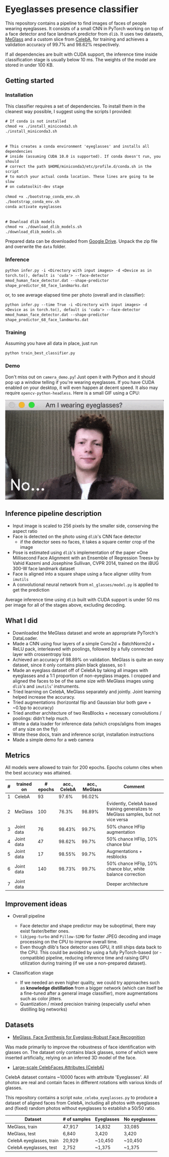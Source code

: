 # Eyeglasses presence classifier

This repository contains a pipeline to find images of faces of people wearing eyeglasses. It consists of a small CNN in PyTorch working on top of a face detector and face landmark predictor from `dlib`. It uses two datasets, [MeGlass](https://github.com/cleardusk/MeGlass) and a custom slice from [CelebA](http://mmlab.ie.cuhk.edu.hk/projects/CelebA.html), for training and achieves a validation accuracy of 99.7% and 98.62% respectively.

If all dependencies are built with CUDA support, the inference time inside classification stage is usually below 10 ms. The weights of the model are stored in under 100 KB.

## Getting started

### Installation

This classifier requires a set of dependencies. To install them in the cleanest way possible, I suggest using the scripts I provided:
```
# If conda is not installed
chmod +x ./install_miniconda3.sh
./install_miniconda3.sh


# This creates a conda environment 'eyeglasses' and installs all dependencies
# inside (assuming CUDA 10.0 is supported). If conda doesn't run, you should
# correct the path $HOME/miniconda3/etc/profile.d/conda.sh in the script
# to match your actual conda location. These lines are going to be slow
# on cudatoolkit-dev stage

chmod +x ./bootstrap_conda_env.sh
./bootstrap_conda_env.sh
conda activate eyeglasses


# Download dlib models
chmod +x ./download_dlib_models.sh
./download_dlib_models.sh
```

Prepared data can be downloaded from [Google Drive](https://drive.google.com/file/d/1wng_UnUZznxiSDF5xzq-dbiE3G8-ap8c/view?usp=sharing). Unpack the zip file and overwrite the `data` folder. 

### Inference

```
python infer.py -i <Directory with input images> -d <Device as in torch.to(), default is 'cuda'> --face-detector mmod_human_face_detector.dat --shape-predictor shape_predictor_68_face_landmarks.dat
```
or, to see average elapsed time per photo (overall and in classifier):
```
python infer.py --time True -i <Directory with input images> -d <Device as in torch.to(), default is 'cuda'> --face-detector mmod_human_face_detector.dat --shape-predictor shape_predictor_68_face_landmarks.dat
```

### Training

Assuming you have all data in place, just run
```
python train_best_classifier.py
```

### Demo

Don't miss out on `camera_demo.py`! Just open it with Python and it should pop up a window telling if you're wearing eyeglasses. If you have CUDA enabled on your desktop, it will even happen at decent speed. It also may require `opencv-python-headless`. Here is a small GIF using a CPU:

![Classification demo](camera_demo.gif)

## Inference pipeline description

- Input image is scaled to 256 pixels by the smaller side, conserving the aspect ratio
- Face is detected on the photo using `dlib`'s CNN face detector
  - if the detector sees no faces, it takes a square center crop of the image
- Pose is estimated using `dlib`'s implementation of the paper
«One Millisecond Face Alignment with an Ensemble of Regression Trees» by
Vahid Kazemi and Josephine Sullivan, CVPR 2014,
 trained on the iBUG 300-W face landmark dataset
- Face is aligned into a square shape using a face aligner utility from `imutils`
- A convolutional neural network from `ml_glasses/model.py` is applied to get the prediction

Average inference time using `dlib` built with CUDA support is under 50 ms per image for all of the stages above, excluding decoding.

## What I did

- Downloaded the MeGlass dataset and wrote an appropriate PyTorch's DataLoader. 
- Made a CNN using four layers of a simple Conv2d + BatchNorm2d + ReLU pack, interleaved with poolings, followed by a fully connected layer with crossentropy loss
- Achieved an accuracy of 98.89% on validation. MeGlass is quite an easy dataset, since it only contains plain black glasses, so I:
- Made an eyeglass dataset off of CelebA by taking all images with eyeglasses and a 1:1 proportion of non-eyeglass images. I cropped and aligned the faces to be of the same size with MeGlass images using `dlib`'s and `imutils`' instruments.
- Tried learning on CelebA, MeGlass separately and jointly. Joint learning helped increase the accuracy.
- Tried augmentations (horizontal flip and Gaussian blur both gave + ~0.1pp to accuracy)
- Tried another architecture of two ResBlocks + necessary convolutions / poolings: didn’t help much.
- Wrote a data loader for inference data (which crops/aligns from images of any size on the fly)
- Wrote these docs, train and inference script, installation instructions
- Made a simple demo for a web camera

## Metrics

All models were allowed to train for 200 epochs. Epochs column cites when the best accuracy was attained.

| # | trained on | # epochs | acc., CelebA | acc., MeGlass  | Comment |
|---|---|---|---|---|---|
| 1 | CelebA | 93 | 97.6% | 96.02%  |   |
| 2 | MeGlass | 100 | 76.3% | 98.89% | Evidently, CelebA based training generalizes to MeGlass samples, but not vice versa   |
| 3 | Joint data  | 76 | 98.43% | 99.7% | 50% chance HFlip augmentation |
| 4 | Joint data | 47 | 98.62% | 99.7% | 50% chance HFlip, 10% chance blur |
| 5 | Joint data  | 17 | 98.55% | 99.7% | Augmentations + resblocks |
| 6 | Joint data  | 140 | 98.73% | 99.7% | 50% chance HFlip, 10% chance blur, white balance correction  |
| 7 | Joint data | | | | Deeper architecture |

## Improvement ideas

- Overall pipeline
  - Face detector and shape predictor may be suboptimal, there may exist faster/better ones.
  - `libjpeg-turbo` and `Pillow-SIMD` for faster JPEG decoding and image processing on the CPU to improve overall time.
  - Even though dlib's face detector uses GPU, it still ships data back to the CPU. This could be avoided by using a fully PyTorch-based (or -compatible) pipeline, reducing inference time and raising GPU utilization during training (if we use a non-prepared dataset).

- Classification stage
  - If we needed an even higher quality, we could try approaches such as **knowledge distillation** from a bigger network (which can itself be a fine-tuned after a general image classifier), more augmentations such as color jitters.
  - Quantization / mixed precision training (especially useful when distilling big networks)
  
## Datasets

- [MeGlass, Face Synthesis for Eyeglass-Robust Face Recognition](https://github.com/cleardusk/MeGlass)

Was made primarily to improve the robustness of face identification with glasses on. The dataset only contains black glasses, some of which were inserted artificially, relying on an inferred 3D model of the face.

- [Large-scale CelebFaces Attributes (CelebA)](http://mmlab.ie.cuhk.edu.hk/projects/CelebA.html)

CelebA dataset contains ~10000 faces with attribute 'Eyeglasses'. All photos are real and contain faces in different rotations with various kinds of glasses. 

This repository contains a script `make_celeba_eyeglasses.py` to produce a dataset of aligned faces from CelebA, including all photos with eyeglasses and (fixed) random photos without eyeglasses to establish a 50/50 ratio.

| Dataset | # of samples | Eyeglasses | No eyeglasses |
|---|---|---|---|
| MeGlass, train | 47,917 | 14,832 | 33,085 |
| MeGlass, test | 6,840 | 3,420 | 3,420 |
| CelebA eyeglasses, train | 20,929 | ~10,450 | ~10,450 |
| CelebA eyeglasses, test | 2,752 | ~1,375 | ~1,375  |
